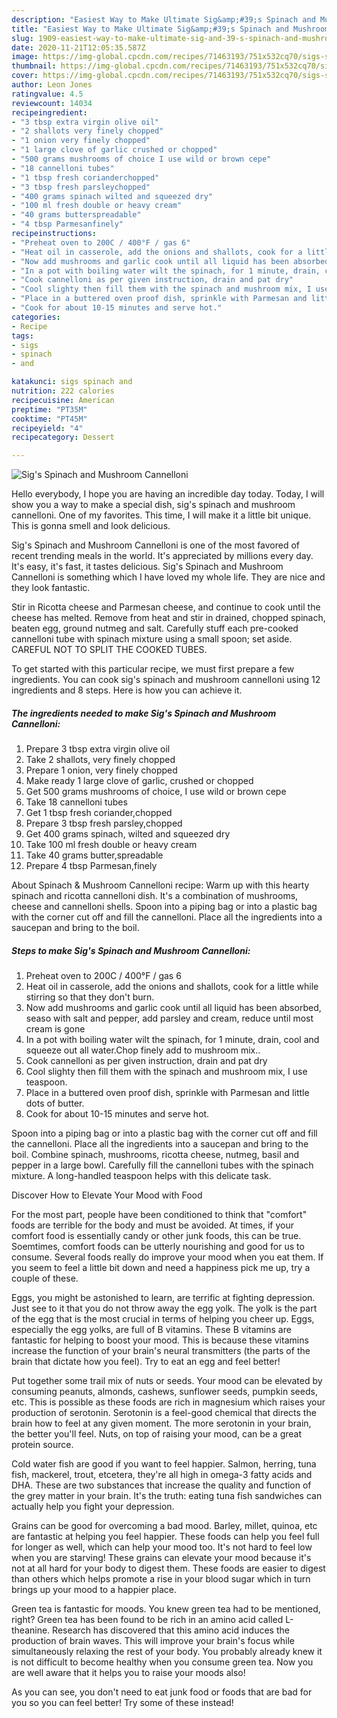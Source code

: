```yaml
---
description: "Easiest Way to Make Ultimate Sig&amp;#39;s Spinach and Mushroom Cannelloni"
title: "Easiest Way to Make Ultimate Sig&amp;#39;s Spinach and Mushroom Cannelloni"
slug: 1909-easiest-way-to-make-ultimate-sig-and-39-s-spinach-and-mushroom-cannelloni
date: 2020-11-21T12:05:35.587Z
image: https://img-global.cpcdn.com/recipes/71463193/751x532cq70/sigs-spinach-and-mushroom-cannelloni-recipe-main-photo.jpg
thumbnail: https://img-global.cpcdn.com/recipes/71463193/751x532cq70/sigs-spinach-and-mushroom-cannelloni-recipe-main-photo.jpg
cover: https://img-global.cpcdn.com/recipes/71463193/751x532cq70/sigs-spinach-and-mushroom-cannelloni-recipe-main-photo.jpg
author: Leon Jones
ratingvalue: 4.5
reviewcount: 14034
recipeingredient:
- "3 tbsp extra virgin olive oil"
- "2 shallots very finely chopped"
- "1 onion very finely chopped"
- "1 large clove of garlic crushed or chopped"
- "500 grams mushrooms of choice I use wild or brown cepe"
- "18 cannelloni tubes"
- "1 tbsp fresh corianderchopped"
- "3 tbsp fresh parsleychopped"
- "400 grams spinach wilted and squeezed dry"
- "100 ml fresh double or heavy cream"
- "40 grams butterspreadable"
- "4 tbsp Parmesanfinely"
recipeinstructions:
- "Preheat oven to 200C / 400°F / gas 6"
- "Heat oil in casserole, add the onions and shallots, cook for a little while stirring so that they don&#39;t burn."
- "Now add mushrooms and garlic cook until all liquid has been absorbed, seaso with salt and pepper, add parsley and cream, reduce until most cream is gone"
- "In a pot with boiling water wilt the spinach, for 1 minute, drain, cool and squeeze out all water.Chop finely add to mushroom mix.."
- "Cook cannelloni as per given instruction, drain and pat dry"
- "Cool slighty then fill them with the spinach and mushroom mix, I use teaspoon."
- "Place in a buttered oven proof dish, sprinkle with Parmesan and little dots of butter."
- "Cook for about 10-15 minutes and serve hot."
categories:
- Recipe
tags:
- sigs
- spinach
- and

katakunci: sigs spinach and 
nutrition: 222 calories
recipecuisine: American
preptime: "PT35M"
cooktime: "PT45M"
recipeyield: "4"
recipecategory: Dessert

---
```



![Sig&#39;s Spinach and Mushroom Cannelloni](https://img-global.cpcdn.com/recipes/71463193/751x532cq70/sigs-spinach-and-mushroom-cannelloni-recipe-main-photo.jpg)

Hello everybody, I hope you are having an incredible day today. Today, I will show you a way to make a special dish, sig&#39;s spinach and mushroom cannelloni. One of my favorites. This time, I will make it a little bit unique. This is gonna smell and look delicious.

Sig&#39;s Spinach and Mushroom Cannelloni is one of the most favored of recent trending meals in the world. It's appreciated by millions every day. It's easy, it's fast, it tastes delicious. Sig&#39;s Spinach and Mushroom Cannelloni is something which I have loved my whole life. They are nice and they look fantastic.

Stir in Ricotta cheese and Parmesan cheese, and continue to cook until the cheese has melted. Remove from heat and stir in drained, chopped spinach, beaten egg, ground nutmeg and salt. Carefully stuff each pre-cooked cannelloni tube with spinach mixture using a small spoon; set aside. CAREFUL NOT TO SPLIT THE COOKED TUBES.


To get started with this particular recipe, we must first prepare a few ingredients. You can cook sig&#39;s spinach and mushroom cannelloni using 12 ingredients and 8 steps. Here is how you can achieve it.

<!--inarticleads1-->

##### The ingredients needed to make Sig&#39;s Spinach and Mushroom Cannelloni:

1. Prepare 3 tbsp extra virgin olive oil
1. Take 2 shallots, very finely chopped
1. Prepare 1 onion, very finely chopped
1. Make ready 1 large clove of garlic, crushed or chopped
1. Get 500 grams mushrooms of choice, I use wild or brown cepe
1. Take 18 cannelloni tubes
1. Get 1 tbsp fresh coriander,chopped
1. Prepare 3 tbsp fresh parsley,chopped
1. Get 400 grams spinach, wilted and squeezed dry
1. Take 100 ml fresh double or heavy cream
1. Take 40 grams butter,spreadable
1. Prepare 4 tbsp Parmesan,finely


About Spinach &amp; Mushroom Cannelloni recipe: Warm up with this hearty spinach and ricotta cannelloni dish. It&#39;s a combination of mushrooms, cheese and cannelloni shells. Spoon into a piping bag or into a plastic bag with the corner cut off and fill the cannelloni. Place all the ingredients into a saucepan and bring to the boil. 

<!--inarticleads2-->

##### Steps to make Sig&#39;s Spinach and Mushroom Cannelloni:

1. Preheat oven to 200C / 400°F / gas 6
1. Heat oil in casserole, add the onions and shallots, cook for a little while stirring so that they don&#39;t burn.
1. Now add mushrooms and garlic cook until all liquid has been absorbed, seaso with salt and pepper, add parsley and cream, reduce until most cream is gone
1. In a pot with boiling water wilt the spinach, for 1 minute, drain, cool and squeeze out all water.Chop finely add to mushroom mix..
1. Cook cannelloni as per given instruction, drain and pat dry
1. Cool slighty then fill them with the spinach and mushroom mix, I use teaspoon.
1. Place in a buttered oven proof dish, sprinkle with Parmesan and little dots of butter.
1. Cook for about 10-15 minutes and serve hot.


Spoon into a piping bag or into a plastic bag with the corner cut off and fill the cannelloni. Place all the ingredients into a saucepan and bring to the boil. Combine spinach, mushrooms, ricotta cheese, nutmeg, basil and pepper in a large bowl. Carefully fill the cannelloni tubes with the spinach mixture. A long-handled teaspoon helps with this delicate task. 

Discover How to Elevate Your Mood with Food


For the most part, people have been conditioned to think that "comfort" foods are terrible for the body and must be avoided. At times, if your comfort food is essentially candy or other junk foods, this can be true. Soemtimes, comfort foods can be utterly nourishing and good for us to consume. Several foods really do improve your mood when you eat them. If you seem to feel a little bit down and need a happiness pick me up, try a couple of these.

Eggs, you might be astonished to learn, are terrific at fighting depression. Just see to it that you do not throw away the egg yolk. The yolk is the part of the egg that is the most crucial in terms of helping you cheer up. Eggs, especially the egg yolks, are full of B vitamins. These B vitamins are fantastic for helping to boost your mood. This is because these vitamins increase the function of your brain's neural transmitters (the parts of the brain that dictate how you feel). Try to eat an egg and feel better!

Put together some trail mix of nuts or seeds. Your mood can be elevated by consuming peanuts, almonds, cashews, sunflower seeds, pumpkin seeds, etc. This is possible as these foods are rich in magnesium which raises your production of serotonin. Serotonin is a feel-good chemical that directs the brain how to feel at any given moment. The more serotonin in your brain, the better you'll feel. Nuts, on top of raising your mood, can be a great protein source.

Cold water fish are good if you want to feel happier. Salmon, herring, tuna fish, mackerel, trout, etcetera, they're all high in omega-3 fatty acids and DHA. These are two substances that increase the quality and function of the grey matter in your brain. It's the truth: eating tuna fish sandwiches can actually help you fight your depression. 

Grains can be good for overcoming a bad mood. Barley, millet, quinoa, etc are fantastic at helping you feel happier. These foods can help you feel full for longer as well, which can help your mood too. It's not hard to feel low when you are starving! These grains can elevate your mood because it's not at all hard for your body to digest them. These foods are easier to digest than others which helps promote a rise in your blood sugar which in turn brings up your mood to a happier place.

Green tea is fantastic for moods. You knew green tea had to be mentioned, right? Green tea has been found to be rich in an amino acid called L-theanine. Research has discovered that this amino acid induces the production of brain waves. This will improve your brain's focus while simultaneously relaxing the rest of your body. You probably already knew it is not difficult to become healthy when you consume green tea. Now you are well aware that it helps you to raise your moods also!

As you can see, you don't need to eat junk food or foods that are bad for you so you can feel better! Try some of these instead!

